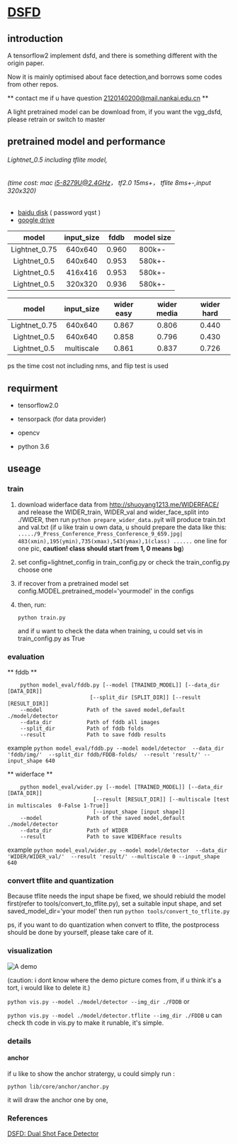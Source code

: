 # [DSFD](https://arxiv.org/abs/1810.10220?utm_source=feedburner&utm_medium=feed&utm_campaign=Feed%3A+arxiv%2FQSXk+%28ExcitingAds%21+cs+updates+on+arXiv.org%29)


## introduction

A tensorflow2 implement dsfd, and there is something different with the origin paper.

Now it is mainly optimised about face detection,and borrows some codes from other repos.

** contact me if u have question 2120140200@mail.nankai.edu.cn **





A light pretrained model can be download from,
if you want the vgg_dsfd, please retrain or switch to master

## pretrained model and performance

###### Lightnet_0.5  including tflite model, 
###### (time cost: mac i5-8279U@2.4GHz， tf2.0 15ms+， tflite 8ms+-,input 320x320)

+ [baidu disk](https://pan.baidu.com/s/1ZJZHJz8VFXahmwBptGQfiA) ( password yqst )
+ [google drive](https://drive.google.com/open?id=1ZZVA7QhwGWYJ-09KoU2iym90zqbrfTQH)




| model         |input_size |fddb      |model size|
| :------:      |:------:   |:------:  |:------:  |
| Lightnet_0.75|640x640     | 0.960    |800k+-|
| Lightnet_0.5 |640x640     | 0.953    |580k+-|
| Lightnet_0.5 |416x416     | 0.953    |580k+-|
| Lightnet_0.5 |320x320     | 0.936    |580k+-|

| model         |input_size  |wider easy|wider media |wider hard |
| :------:      |:------:     |:------:  | :------:  | :------:  | 
| Lightnet_0.75 |640x640      | 0.867    |0.806     |0.440      |
| Lightnet_0.5  |640x640      | 0.858    |0.796     |0.430      |
| Lightnet_0.5 |multiscale   | 0.861     |0.837     |0.726      |

ps the time cost not including nms, and flip test is used

## requirment

+ tensorflow2.0

+ tensorpack (for data provider)

+ opencv

+ python 3.6

## useage

### train
1. download widerface data from http://shuoyang1213.me/WIDERFACE/
and release the WIDER_train, WIDER_val and wider_face_split into ./WIDER, then run
```python prepare_wider_data.py```it will produce train.txt and val.txt
(if u like train u own data, u should prepare the data like this:
`...../9_Press_Conference_Press_Conference_9_659.jpg| 483(xmin),195(ymin),735(xmax),543(ymax),1(class) ......` 
one line for one pic, **caution! class should start from 1, 0 means bg**)

2. set config=lightnet_config in train_config.py   or check the train_config.py choose one

3. if recover from a pretrained model  set config.MODEL.pretrained_model='yourmodel' in the configs

4. then, run:

   ```python train.py```
   
   and if u want to check the data when training, u could set vis in train_config.py as True



### evaluation
** fddb **
```
    python model_eval/fddb.py [--model [TRAINED_MODEL]] [--data_dir [DATA_DIR]]
                          [--split_dir [SPLIT_DIR]] [--result [RESULT_DIR]]
    --model              Path of the saved model,default ./model/detector
    --data_dir           Path of fddb all images
    --split_dir          Path of fddb folds
    --result             Path to save fddb results
 ```
    
example `python model_eval/fddb.py --model model/detector 
                                    --data_dir 'fddb/img/' 
                                    --split_dir fddb/FDDB-folds/ 
                                    --result 'result/'
                                    --input_shape 640`
                                    
** widerface **
```
    python model_eval/wider.py [--model [TRAINED_MODEL]] [--data_dir [DATA_DIR]]
                           [--result [RESULT_DIR]] [--multiscale [test in multiscales  0-False 1-True]]
                           [--input_shape [input shape]]
    --model              Path of the saved model,default ./model/detector
    --data_dir           Path of WIDER
    --result             Path to save WIDERface results
 ```
example `python model_eval/wider.py --model model/detector 
                                    --data_dir 'WIDER/WIDER_val/' 
                                    --result 'result/'
                                    --multiscale 0
                                    --input_shape 640`




### convert tflite and quantization
Because tflite needs the input shape be fixed,
we should rebiuld the model first(refer to tools/convert_to_tflite.py),
set a suitable input shape, and set saved_model_dir='your model' 
then run 
`python tools/convert_to_tflite.py`


ps, if you want to do quantization when convert to tflite,
the postprocess should be done by yourself, please take care of it. 





### visualization
![A demo](https://github.com/610265158/DSFD-tensorflow/blob/master/figures/res_screenshot_11.05.2019.png)

(caution: i dont know where the demo picture comes from, if u think it's a tort, i would like to delete it.)


`python vis.py --model ./model/detector --img_dir ./FDDB` or

`python vis.py --model ./model/detector.tflite --img_dir ./FDDB`
u can check th code in vis.py to make it runable, it's simple.




### details
#### anchor

if u like to show the anchor stratergy, u could simply run :

`python lib/core/anchor/anchor.py`


it will draw the anchor one by one,



### References
[DSFD: Dual Shot Face Detector](https://arxiv.org/abs/1810.10220?utm_source=feedburner&utm_medium=feed&utm_campaign=Feed%3A+arxiv%2FQSXk+%28ExcitingAds%21+cs+updates+on+arXiv.org%29)

